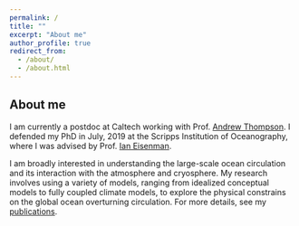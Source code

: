 ```yaml
---
permalink: /
title: ""
excerpt: "About me"
author_profile: true
redirect_from: 
  - /about/
  - /about.html
---
```


About me
------

I am currently a postdoc at Caltech working with Prof. [Andrew Thompson](http://web.gps.caltech.edu/~andrewt/). I defended my PhD in July, 2019 at the Scripps Institution of Oceanography, where I was advised by Prof. [Ian Eisenman](http://eisenman.ucsd.edu/). 

I am broadly interested in understanding the large-scale ocean circulation and its interaction with the atmosphere and cryosphere. My research involves using a variety of models, ranging from idealized conceptual models to fully coupled climate models, to explore the physical constrains on the global ocean overturning circulation. For more details, see my [publications](https://stsun.github.io/publications/).

